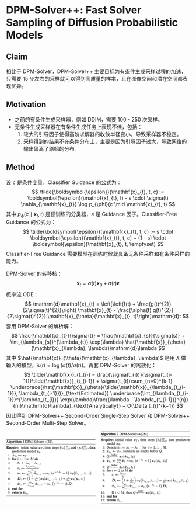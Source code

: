 # DPM-Solver++: Fast Solver Sampling of Diffusion Probabilistic Models

## Claim

相比于 DPM-Solver，DPM-Solver++ 主要目标为有条件生成采样过程的加速，只需要 15 步左右的采样就可以得到高质量的样本，且在图像空间和潜在空间都表现优异。

## Motivation

- 之前的有条件生成采样器，例如 DDIM，需要 100 - 250 次采样。
- 无条件生成采样器在有条件生成任务上表现不佳，包括：
    1. 较大的引导因子使得高阶求解器的收敛半径变小，导致采样器不稳定。
    2. 采样得到的结果不在条件分布上，主要是因为引导因子过大，导致网络的输出偏离了原始的分布。

## Method

设 $c$ 是条件变量，Classifier Guidance 的公式为：
$$
\tilde{\boldsymbol{\epsilon}}(\mathbf{x}_{t}, t, c) := \boldsymbol{\epsilon}(\mathbf{x}_{t}, t) - s \cdot \sigma(t) \nabla_{\mathbf{x}_{t}} \log p_{\phi}(c \mid \mathbf{x}_{t}, t)
$$
其中 $p_{\phi}(c \mid \mathbf{x}_{t}, t)$ 是预训练的分类器，$s$ 是 Guidance 因子。Classifier-Free Guidance 的公式为：
$$
\tilde{\boldsymbol{\epsilon}}(\mathbf{x}_{t}, t, c) := s \cdot \boldsymbol{\epsilon}(\mathbf{x}_{t}, t, c) + (1 - s) \cdot \boldsymbol{\epsilon}(\mathbf{x}_{t}, t, \emptyset)
$$
Classifier-Free Guidance 需要模型在训练时候就具备无条件采样和有条件采样的能力。

DPM-Solver 的转移核：
$$
\mathbf{x}_{t} = \alpha({t})\mathbf{x}_{0} + \sigma({t})\boldsymbol{\epsilon}
$$
概率流 ODE：
$$
\mathrm{d}\mathbf{x}_{t} = \left[\left(f(t) + \frac{g(t)^{2}}{2\sigma(t)^{2}}\right) \mathbf{x}_{t} - \frac{\alpha(t) g(t)^{2}}{2\sigma(t)^{2}} \mathbf{x}_{\theta}(\mathbf{x}_{t}, t)\right]\mathrm{d}t
$$
套用 DPM-Solver 的解析解：
$$
\frac{\mathbf{x}_{t}}{\sigma(t)} = \frac{\mathbf{x}_{s}}{\sigma(s)} + \int_{\lambda_{s}}^{\lambda_{t}} \exp(\lambda) \hat{\mathbf{x}}_{\theta}(\mathbf{x}_{\lambda}, \lambda)\mathrm{d}\lambda
$$
其中 $\hat{\mathbf{x}}_{\theta}(\mathbf{x}_{\lambda}, \lambda)$ 是用 $\lambda$ 做输入的模型，$\lambda(t) = \log(\alpha(t)/\sigma(t))$。再套 DPM-Solver 的离散化：
$$
\tilde{\mathbf{x}}_{t_{i}} = \frac{\sigma(t_{i})}{\sigma(t_{i-1})}\tilde{\mathbf{x}}_{t_{i-1}} + \sigma(t_{i})\sum_{n=0}^{k-1} \underbrace{\hat{\mathbf{x}}_{\theta}(\tilde{\mathbf{x}}_{\lambda_{t_{i-1}}}, \lambda_{t_{i-1}})}_{\text{Estimated}} \underbrace{\int_{\lambda_{t_{i-1}}}^{\lambda_{t_{i}}} \exp(\lambda)\frac{(\lambda - \lambda_{t_{i-1}})^{n}}{n!}\mathrm{d}\lambda}_{\text{Analytically}} + O(\Delta t_{i}^{k+1})
$$
因此得到 DPM-Solver++ Second-Order Single-Step Solver 和 DPM-Solver++ Second-Order Multi-Step Solver。

![](images/dpm-solver++.png)
